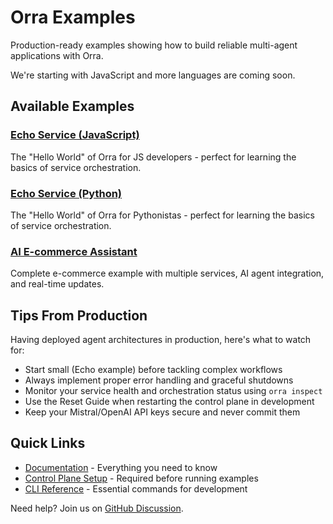 # Orra Examples

Production-ready examples showing how to build reliable multi-agent applications with Orra.

We're starting with JavaScript and more languages are coming soon.

## Available Examples

### [Echo Service (JavaScript)](echo-js)
The "Hello World" of Orra for JS developers - perfect for learning the basics of service orchestration.

### [Echo Service (Python)](echo-python)
The "Hello World" of Orra for Pythonistas - perfect for learning the basics of service orchestration.

### [AI E-commerce Assistant](ecommerce-agent-app)
Complete e-commerce example with multiple services, AI agent integration, and real-time updates.

## Tips From Production

Having deployed agent architectures in production, here's what to watch for:

- Start small (Echo example) before tackling complex workflows
- Always implement proper error handling and graceful shutdowns
- Monitor your service health and orchestration status using `orra inspect`
- Use the Reset Guide when restarting the control plane in development
- Keep your Mistral/OpenAI API keys secure and never commit them

## Quick Links

- [Documentation](../docs) - Everything you need to know
- [Control Plane Setup](../README.md#2-get-orra-running) - Required before running examples
- [CLI Reference](../docs/cli.md) - Essential commands for development

Need help? Join us on [GitHub Discussion](https://github.com/orra-dev/orra/discussions).
